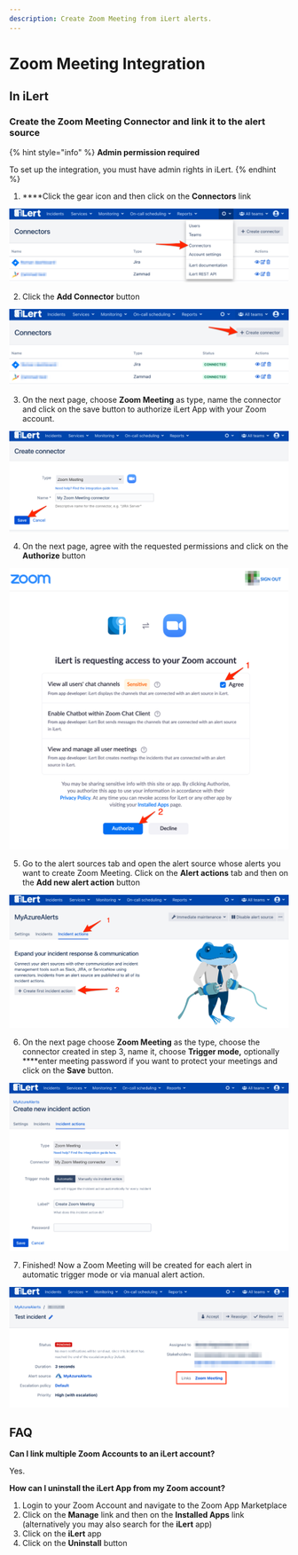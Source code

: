 ```yaml
---
description: Create Zoom Meeting from iLert alerts.
---
```


# Zoom Meeting Integration

## In iLert <a id="create-alarm-source"></a>

### Create the Zoom Meeting Connector and link it to the alert source

{% hint style="info" %}
**Admin permission required**

To set up the integration, you must have admin rights in iLert.
{% endhint %}

1. ****Click the gear icon and then click on the **Connectors** link

![](../../.gitbook/assets/screenshot_16_03_21__15_46.png)

2. Click the **Add Connector** button

![](../../.gitbook/assets/screenshot_16_03_21__15_48.png)

3. On the next page, choose **Zoom Meeting** as type, name the connector and click on the save button to authorize iLert App with your Zoom account.

![](../../.gitbook/assets/screenshot_16_03_21__15_51.png)

4. On the next page, agree with the requested permissions and click on the **Authorize** button

![](../../.gitbook/assets/screenshot_16_03_21__15_53.png)

5. Go to the alert sources tab and open the alert source whose alerts you want to create Zoom Meeting. Click on the **Alert actions** tab and then on the **Add new alert action** button

![](../../.gitbook/assets/screenshot_16_03_21__16_04.png)

6. On the next page choose **Zoom Meeting** as the type, choose the connector created in step 3, name it, choose **Trigger mode,** optionally ****enter meeting password if you want to protect your meetings and click on the **Save** button.

![](../../.gitbook/assets/screenshot_16_03_21__16_06.png)

7. Finished! Now a Zoom Meeting will be created  for each alert in automatic trigger mode or via manual alert action.

![](../../.gitbook/assets/screenshot_16_03_21__16_10.png)

## FAQ <a id="faq"></a>

**Can I link multiple Zoom Accounts to an iLert account?**

Yes.

**How can I uninstall the iLert App from my Zoom account?**

1. Login to your Zoom Account and navigate to the Zoom App Marketplace
2. Click on the **Manage** link and then on the **Installed Apps** link \(alternatively you may also search for the **iLert** app\)
3. Click on the **iLert** app
4. Click on the **Uninstall** button



